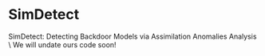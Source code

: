 # SimDetect
SimDetect: Detecting Backdoor Models via Assimilation Anomalies Analysis
\\
We will undate ours code soon!
